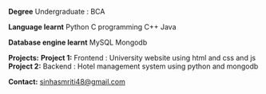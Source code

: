 **Degree**     Undergraduate : BCA 

**Language learnt**     Python     C programming     C++     Java

**Database engine learnt**     MySQL     Mongodb

**Projects:**             **Project 1:** Frontend : University website using html and css and js             **Project 2:** Backend : Hotel management system using python and mongodb

**Contact:** sinhasmriti48@gmail.com
